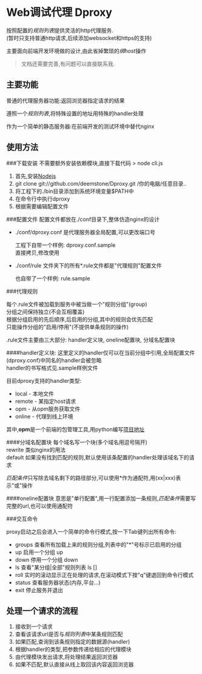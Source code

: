 Web调试代理 Dproxy
================

按照配置的*规则列表*提供灵活的http代理服务.  
(暂时只支持普通http请求,后续添加websocket和https的支持)

主要面向前端开发环境做的设计,由此省掉繁琐的*绑host*操作

>文档还需要完善,有问题可以直接联系我.

主要功能
-------

普通的代理服务器功能:返回浏览器指定请求的结果

遵照一个*规则列表*,将特殊设置的地址用特殊的handler处理

作为一个简单的静态服务器:在前端开发的测试环境中替代nginx

使用方法
--------

###下载安装
不需要额外安装依赖模块,直接下载代码 > node cli.js

1. 首先,安装[Nodejs](http://www.nodejs.org)
2. git clone git://github.com/deemstone/Dproxy.git /你的电脑/任意目录..
3. 将工程下的./bin目录添加到系统环境变量$PATH中
4. 在命令行中执行dproxy
5. 根据需要编辑配置文件

###配置文件
配置文件都放在./conf目录下,整体仿造nginx的设计

* ./conf/dproxy.conf  是代理服务器全局配置,可以更改端口号  

   工程下自带一个样例: dproxy.conf.sample  
   直接拷贝,修改使用

* ./conf/rule  文件夹下的所有*.rule文件都是"代理规则"配置文件
   
   也自带了一个样例: rule.sample

###代理规则

每个.rule文件被加载到服务中被当做一个"规则分组"(group)  
分组之间保持独立(不会互相覆盖)  
根据分组启用的先后顺序,后启用的分组,其中的规则会优先匹配  
只能操作分组的"启用/停用"(不提供单条规则的操作)  

.rule文件主要由三大部分: handler定义块, oneline配置块, 分域名配置块

####handler定义块:
这里定义的handler仅可以在当前分组中引用,全局配置文件(dproxy.conf)中同名的handler会被忽略  
handler的书写格式见.sample样例文件

目前dproxy支持的handler类型:

* local - 本地文件
* remote - 某指定host请求
* opm - 从opm服务获取文件
* online - 代理到线上环境

其中,**opm**是一个前端的包管理工具,用python编写[项目地址](http://code.google.com/p/staticcompiler/)

####分域名配置块
每个域名写一个块(多个域名用逗号隔开)  
rewrite 类似nginx的用法  
default 如果没有找到匹配的规则,默认使用该条配置的handler处理该域名下的请求  

*匹配条件*只写除去域名剩下的路径部分,可以使用*作为通配符,用(xx|xxx)表示"或"操作

####oneline配置块
意思是"单行配置",用一行配置添加一条规则,*匹配条件*需要写完整的url,也可以使用通配符

###交互命令

proxy启动之后会进入一个简单的命令行模式,按一下Tab键列出所有命令:

* groups 查看所有加载上来的规则分组,列表中的"*"号标示已启用的分组
* up 启用一个分组 up <group>
* down 停用一个分组 down <group>
* ls 查看"某分组|全部"规则列表 ls [<group>]
* roll 实时的滚动显示正在处理的请求,在滚动模式下按"q"键退回到命令行模式
* status 查看服务器状态(内存,平台…)
* exit 停止服务并退出


处理一个请求的流程
---------------

1. 接收到一个请求
2. 查看该请求url是否与*规则列表*中某条规则匹配
3. 如果匹配,查询到该条规则指定的数据源(handler)
3. 根据handler的类型,把参数传递给相应的代理模块
4. 由代理模块发出请求,将处理结果返回浏览器
5. 如果不匹配,默认直接从线上取回该内容返回浏览器
